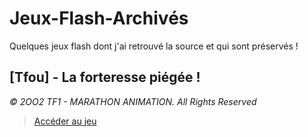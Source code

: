 # Jeux-Flash-Archivés
Quelques jeux flash dont j'ai retrouvé la source et qui sont préservés !

## [Tfou] - La forteresse piégée !
*© 2OO2 TF1 - MARATHON ANIMATION. All Rights Reserved*

> [Accéder au jeu](https://jeuxflash.margouta.me/tfou-forteresse/)
